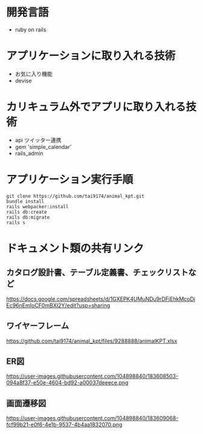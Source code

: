# 開発言語
- ruby on rails

# アプリケーションに取り入れる技術
- お気に入り機能
- devise

# カリキュラム外でアプリに取り入れる技術
- api ツイッター連携
- gem 'simple_calendar'
- rails_admin

# アプリケーション実行手順
```
git clone https://github.com/tai9174/animal_kpt.git
bundle install
rails webpacker:install
rails db:create
rails db:migrate
rails s
```

# ドキュメント類の共有リンク
## カタログ設計書、テーブル定義書、チェックリストなど
https://docs.google.com/spreadsheets/d/1GXEPK4UMuNDu9rDFjEhkMcoDjEc96nEmIoCF0mBXI2Y/edit?usp=sharing

## ワイヤーフレーム
https://github.com/tai9174/animal_kpt/files/9288888/animalKPT.xlsx

## ER図
https://user-images.githubusercontent.com/104898840/183608503-094a8f37-e50e-4604-bd92-a00037deeece.png

## 画面遷移図
https://user-images.githubusercontent.com/104898840/183609068-fcf99b21-e0f6-4e1b-9537-4b4aa1832070.png
